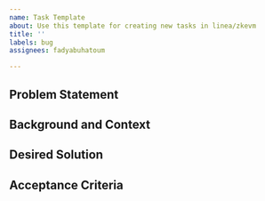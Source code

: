 ```yaml
---
name: Task Template
about: Use this template for creating new tasks in linea/zkevm
title: ''
labels: bug
assignees: fadyabuhatoum

---
```


## Problem Statement
<!-- Describe the problem that needs to be solved. Include the service the action pertains to and specify the network scope (Testnet or Mainnet or both). -->

## Background and Context
<!-- Provide any additional context about the problem here. Include diagrams/visual aids and links to other tickets or tasks, Slack links/conversations if applicable. -->

## Desired Solution
<!-- If a solution is not specified, then create a SPIKE ticket to find the solution first, before creating this ticket. Provide the known solution or end goal here, steps to perform. If a Runbook is to be applied, link to the Runbook here. -->

## Acceptance Criteria
<!-- Must be a clear goal, change X to Y. If scope needs to adjust, create a new ticket. Inter-reference tickets using the Dependencies feature. -->
